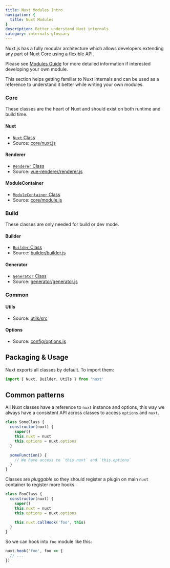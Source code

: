 ```yaml
---
title: Nuxt Modules Intro
navigation: {
  title: Nuxt Modules
}
description: Better understand Nuxt internals
category: internals-glossary
---
```


Nuxt.js has a fully modular architecture which allows developers extending any part of Nuxt Core using a flexible API.

Please see [Modules Guide](/docs/2.x/directory-structure/modules) for more detailed information if interested developing your own module.

This section helps getting familiar to Nuxt internals and can be used as a reference to understand it better while writing your own modules.

### Core

These classes are the heart of Nuxt and should exist on both runtime and build time.

#### Nuxt

- [`Nuxt` Class](/docs/2.x/internals-glossary/internals-nuxt)
- Source: [core/nuxt.js](https://github.com/nuxt/nuxt.js/blob/dev/packages/core/src/nuxt.js)

#### Renderer

- [`Renderer` Class](/docs/2.x/internals-glossary/internals-renderer)
- Source: [vue-renderer/renderer.js](https://github.com/nuxt/nuxt.js/blob/dev/packages/vue-renderer/src/renderer.js)

#### ModuleContainer

- [`ModuleContainer` Class](/docs/2.x/internals-glossary/internals-module-container)
- Source: [core/module.js](https://github.com/nuxt/nuxt.js/blob/dev/packages/core/src/module.js)

### Build

These classes are only needed for build or dev mode.

#### Builder

- [`Builder` Class](/docs/2.x/internals-glossary/internals-builder)
- Source: [builder/builder.js](https://github.com/nuxt/nuxt.js/blob/dev/packages/builder/src/builder.js)

#### Generator

- [`Generator` Class](/docs/2.x/internals-glossary/internals-generator)
- Source: [generator/generator.js](https://github.com/nuxt/nuxt.js/blob/dev/packages/generator/src/generator.js)

### Common

#### Utils

- Source: [utils/src](https://github.com/nuxt/nuxt.js/blob/dev/packages/utils/src)

#### Options

- Source: [config/options.js](https://github.com/nuxt/nuxt.js/blob/dev/packages/config/src/options.js)

## Packaging & Usage

Nuxt exports all classes by default. To import them:

```js
import { Nuxt, Builder, Utils } from 'nuxt'
```

## Common patterns

All Nuxt classes have a reference to `nuxt` instance and options, this way we always have a consistent API across classes to access `options` and `nuxt`.

```js
class SomeClass {
  constructor(nuxt) {
    super()
    this.nuxt = nuxt
    this.options = nuxt.options
  }

  someFunction() {
    // We have access to `this.nuxt` and `this.options`
  }
}
```

Classes are _pluggable_ so they should register a plugin on main `nuxt` container to register more hooks.

```js
class FooClass {
  constructor(nuxt) {
    super()
    this.nuxt = nuxt
    this.options = nuxt.options

    this.nuxt.callHook('foo', this)
  }
}
```

So we can hook into `foo` module like this:

```js
nuxt.hook('foo', foo => {
  // ...
})
```
